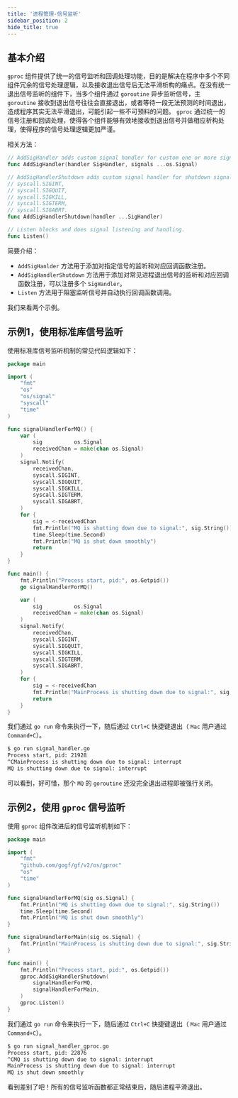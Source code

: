 ```yaml
---
title: '进程管理-信号监听'
sidebar_position: 2
hide_title: true
---
```


## 基本介绍

`gproc` 组件提供了统一的信号监听和回调处理功能，目的是解决在程序中多个不同组件冗余的信号处理逻辑，以及接收退出信号后无法平滑析构的痛点。在没有统一退出信号监听的组件下，当多个组件通过 `goroutine` 异步监听信号，主 `goroutine` 接收到退出信号往往会直接退出，或者等待一段无法预测的时间退出，造成程序其实无法平滑退出，可能引起一些不可预料的问题。 `gproc` 通过统一的信号注册和回调处理，使得各个组件能够有效地接收到退出信号并做相应析构处理，使得程序的信号处理逻辑更加严谨。

相关方法：

```go
// AddSigHandler adds custom signal handler for custom one or more signals.
func AddSigHandler(handler SigHandler, signals ...os.Signal)

// AddSigHandlerShutdown adds custom signal handler for shutdown signals:
// syscall.SIGINT,
// syscall.SIGQUIT,
// syscall.SIGKILL,
// syscall.SIGTERM,
// syscall.SIGABRT.
func AddSigHandlerShutdown(handler ...SigHandler)

// Listen blocks and does signal listening and handling.
func Listen()
```

简要介绍：

- `AddSigHanlder` 方法用于添加对指定信号的监听和对应回调函数注册。
- `AddSigHandlerShutdown` 方法用于添加对常见进程退出信号的监听和对应回调函数注册，可以注册多个 `SigHandler`。
- `Listen` 方法用于阻塞监听信号并自动执行回调函数调用。

我们来看两个示例。

## 示例1，使用标准库信号监听

使用标准库信号监听机制的常见代码逻辑如下：

```go
package main

import (
	"fmt"
	"os"
	"os/signal"
	"syscall"
	"time"
)

func signalHandlerForMQ() {
	var (
		sig          os.Signal
		receivedChan = make(chan os.Signal)
	)
	signal.Notify(
		receivedChan,
		syscall.SIGINT,
		syscall.SIGQUIT,
		syscall.SIGKILL,
		syscall.SIGTERM,
		syscall.SIGABRT,
	)
	for {
		sig = <-receivedChan
		fmt.Println("MQ is shutting down due to signal:", sig.String())
		time.Sleep(time.Second)
		fmt.Println("MQ is shut down smoothly")
		return
	}
}

func main() {
	fmt.Println("Process start, pid:", os.Getpid())
	go signalHandlerForMQ()

	var (
		sig          os.Signal
		receivedChan = make(chan os.Signal)
	)
	signal.Notify(
		receivedChan,
		syscall.SIGINT,
		syscall.SIGQUIT,
		syscall.SIGKILL,
		syscall.SIGTERM,
		syscall.SIGABRT,
	)
	for {
		sig = <-receivedChan
		fmt.Println("MainProcess is shutting down due to signal:", sig.String())
		return
	}
}
```

我们通过 `go run` 命令来执行一下，随后通过 `Ctrl+C` 快捷键退出（ `Mac` 用户通过 `Command+C`）。

```bash
$ go run signal_handler.go
Process start, pid: 21928
^CMainProcess is shutting down due to signal: interrupt
MQ is shutting down due to signal: interrupt
```

可以看到，好可惜，那个 `MQ` 的 `goroutine` 还没完全退出进程即被强行关闭。

## 示例2，使用 `gproc` 信号监听

使用 `gproc` 组件改进后的信号监听机制如下：

```go
package main

import (
	"fmt"
	"github.com/gogf/gf/v2/os/gproc"
	"os"
	"time"
)

func signalHandlerForMQ(sig os.Signal) {
	fmt.Println("MQ is shutting down due to signal:", sig.String())
	time.Sleep(time.Second)
	fmt.Println("MQ is shut down smoothly")
}

func signalHandlerForMain(sig os.Signal) {
	fmt.Println("MainProcess is shutting down due to signal:", sig.String())
}

func main() {
	fmt.Println("Process start, pid:", os.Getpid())
	gproc.AddSigHandlerShutdown(
		signalHandlerForMQ,
		signalHandlerForMain,
	)
	gproc.Listen()
}
```

我们通过 `go run` 命令来执行一下，随后通过 `Ctrl+C` 快捷键退出（ `Mac` 用户通过 `Command+C`）。

```bash
$ go run signal_handler_gproc.go
Process start, pid: 22876
^CMQ is shutting down due to signal: interrupt
MainProcess is shutting down due to signal: interrupt
MQ is shut down smoothly
```

看到差别了吧！所有的信号监听函数都正常结束后，随后进程平滑退出。